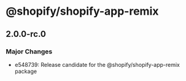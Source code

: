 # @shopify/shopify-app-remix

## 2.0.0-rc.0

### Major Changes

- e548739: Release candidate for the @shopify/shopify-app-remix package
